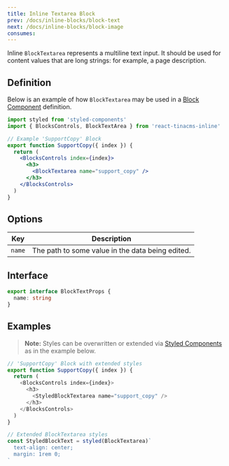 ```yaml
---
title: Inline Textarea Block
prev: /docs/inline-blocks/block-text
next: /docs/inline-blocks/block-image
consumes:
---
```


Inline `BlockTextarea` represents a multiline text input. It should be used for content values that are long strings: for example, a page description.

## Definition

Below is an example of how `BlockTextarea` may be used in a [Block Component](/docs/inline-blocks#block-component) definition.

```jsx
import styled from 'styled-components'
import { BlocksControls, BlockTextArea } from 'react-tinacms-inline'

// Example 'SupportCopy' Block
export function SupportCopy({ index }) {
  return (
    <BlocksControls index={index}>
      <h3>
        <BlockTextarea name="support_copy" />
      </h3>
    </BlocksControls>
  )
}
```

## Options

| Key    | Description                                      |
| ------ | ------------------------------------------------ |
| `name` | The path to some value in the data being edited. |

## Interface

```typescript
export interface BlockTextProps {
  name: string
}
```

## Examples

> **Note:** Styles can be overwritten or extended via [Styled Components](https://styled-components.com/) as in the example below.

```js
// 'SupportCopy' Block with extended styles
export function SupportCopy({ index }) {
  return (
    <BlocksControls index={index}>
      <h3>
        <StyledBlockTextarea name="support_copy" />
      </h3>
    </BlocksControls>
  )
}

// Extended BlockTextarea styles
const StyledBlockText = styled(BlockTextarea)`
  text-align: center;
  margin: 1rem 0;
`
```
